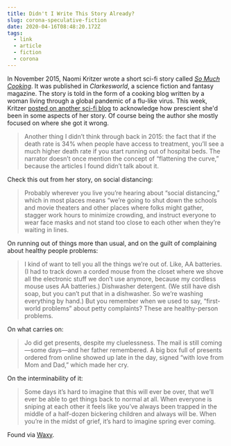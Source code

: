 ```yaml
---
title: Didn't I Write This Story Already?
slug: corona-speculative-fiction
date: 2020-04-16T08:48:20.172Z
tags:
  - link
  - article
  - fiction
  - corona
---
```


In November 2015, Naomi Kritzer wrote a short sci-fi story called [_So Much Cooking_](http://clarkesworldmagazine.com/kritzer_11_15/). It was published in _Clarkesworld_, a science fiction and fantasy magazine. The story is told in the form of a cooking blog written by a woman living through a global pandemic of a flu-like virus. This week, Kritzer [posted on another sci-fi blog](https://www.tor.com/2020/04/14/didnt-i-write-this-story-already-when-your-fictional-pandemic-becomes-reality/) to acknowledge how prescient she'd been in some aspects of her story. Of course being the author she mostly focused on where she got it wrong.

> Another thing I didn’t think through back in 2015: the fact that if the death rate is 34% when people have access to treatment, you’ll see a much higher death rate if you start running out of hospital beds. The narrator doesn’t once mention the concept of “flattening the curve,” because the articles I found didn’t talk about it.

Check this out from her story, on social distancing:

> Probably wherever you live you’re hearing about “social distancing,” which in most places means “we’re going to shut down the schools and movie theaters and other places where folks might gather, stagger work hours to minimize crowding, and instruct everyone to wear face masks and not stand too close to each other when they’re waiting in lines.

On running out of things more than usual, and on the guilt of complaining about healthy people problems:

> I kind of want to tell you all the things we’re out of. Like, AA batteries. (I had to track down a corded mouse from the closet where we shove all the electronic stuff we don’t use anymore, because my cordless mouse uses AA batteries.) Dishwasher detergent. (We still have dish soap, but you can’t put that in a dishwasher. So we’re washing everything by hand.) But you remember when we used to say, “first-world problems” about petty complaints? These are healthy-person problems.

On what carries on:

> Jo did get presents, despite my cluelessness. The mail is still coming—some days—and her father remembered. A big box full of presents ordered from online showed up late in the day, signed “with love from Mom and Dad,” which made her cry.


On the interminability of it:

> Some days it’s hard to imagine that this will ever be over, that we’ll ever be able to get things back to normal at all. When everyone is sniping at each other it feels like you’ve always been trapped in the middle of a half-dozen bickering children and always will be. When you’re in the midst of grief, it’s hard to imagine spring ever coming.

Found via [Waxy](https://waxy.org/).
